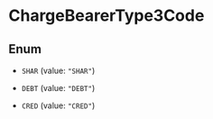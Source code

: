 
# ChargeBearerType3Code

## Enum


* `SHAR` (value: `"SHAR"`)

* `DEBT` (value: `"DEBT"`)

* `CRED` (value: `"CRED"`)



